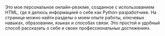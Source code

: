 Это мое персональное онлайн-резюме, созданное с использованием HTML, где я делюсь информацией о себе как Python-разработчике. На странице можно найти разделы о моем опыте работы, ключевых навыках, образовании, языках и способах связи. Это простой и удобный способ рассказать о себе и своих профессиональных достижениях.